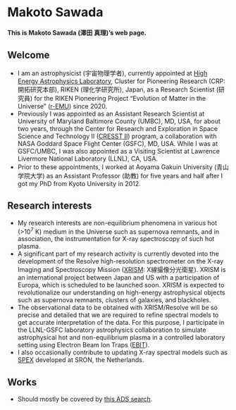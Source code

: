 # Makoto Sawada

**This is Makoto Sawada (澤田 真理)’s web page.**

## Welcome

- I am an astrophysicist (宇宙物理学者), currently appointed at [High Energy Astrophysics Laboratory](https://astro.riken.jp/?lang=en), Cluster for Pioneering Research (CRP: 開拓研究本部), RIKEN (理化学研究所), Japan, as a Research Scientist (研究員) for the RIKEN Pioneering Project “Evolution of Matter in the Universe” ([r-EMU](http://stars.riken.jp/remu/index.html)) since 2020. 
- Previously I was appointed as an Assistant Research Scientist at University of Maryland Baltimore County (UMBC), MD, USA, for about two years, through the Center for Research and Exploration in Space Science and Technology II ([CRESST II](https://cresst2.umd.edu/)) program, a collaboration with NASA Goddard Space Flight Center (GSFC), MD, USA. While I was at GSFC/UMBC, I was also appointed as a Visiting Scientist at Lawrence Livermore National Laboratory (LLNL), CA, USA. 
- Prior to these appointments, I worked at Aoyama Gakuin University (青山学院大学) as an Assistant Professor (助教) for five years and half after I got my PhD from Kyoto University in 2012.

## Research interests

- My research interests are non-equilibrium phenomena in various hot (>10<sup>7</sup> K) medium in the Universe such as supernova remnants, and in association, the instrumentation for X-ray spectroscopy of such hot plasma. 
- A significant part of my research activity is currently devoted into the development of the Resolve high-resolution spectrometer on the X-ray Imaging and Spectroscopy Mission ([XRISM](https://xrism.isas.jaxa.jp/en/): X線撮像分光衛星). XRISM is an international project between Japan and US with a participation of Europa, which is scheduled to be launched soon. XRISM is expected to revolutionalize our understanding on high-energy astrophysical objects such as supernova remnants, clusters of galaxies, and blackholes. 
- The observational data to be obtained with XRISM/Resolve will be so precise and detailed that we are required to refine spectral models to get accurate interpretation of the data. For this purpose, I participate in the LLNL-GSFC laboratory astrophysics collaboration to simulate astrophysical hot and non-equilibrium plasma in a controlled laboratory setting using Electron Beam Ion Traps ([EBIT](https://ebit.llnl.gov/)). 
- I also occasionally contribute to updating X-ray spectral models such as [SPEX](https://www.sron.nl/astrophysics-spex) developed at SRON, the Netherlands.

## Works

- Should mostly be covered by [this ADS search](https://ui.adsabs.harvard.edu/search/filter_author_facet_hier_fq_author=OR&filter_author_facet_hier_fq_author=author_facet_hier%3A%221%2FSawada%2C%20M%2FSawada%2C%20M%22&filter_author_facet_hier_fq_author=author_facet_hier%3A%221%2FSawada%2C%20M%2FSawada%2C%20Makoto%22&filter_database_fq_database=AND&filter_database_fq_database=database%3A%22astronomy%22&fq=%7B!type%3Daqp%20v%3D%24fq_author%7D&fq=%7B!type%3Daqp%20v%3D%24fq_database%7D&fq_author=(author_facet_hier%3A%221%2FSawada%2C%20M%2FSawada%2C%20M%22%20OR%20author_facet_hier%3A%221%2FSawada%2C%20M%2FSawada%2C%20Makoto%22)&fq_database=(database%3A%22astronomy%22)&q=%20author%3A%22Sawada%2C%20Makoto%22&sort=date%20desc%2C%20bibcode%20desc&p_=0).
